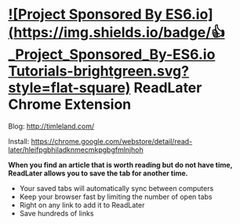 [![Project Sponsored By ES6.io](https://img.shields.io/badge/👍_Project_Sponsored_By-ES6.io Tutorials-brightgreen.svg?style=flat-square)](https://ES6.io/friend/TIM)
ReadLater Chrome Extension
===========
Blog: http://timleland.com/

Install: https://chrome.google.com/webstore/detail/read-later/hleifpgbhiladknmecmkpgbgfmlnjhoh


**When you find an article that is worth reading but do not have time, ReadLater allows you to save the tab for another time.**

 - Your saved tabs will automatically sync between computers
 - Keep your browser fast by limiting the number of open tabs
 - Right on any link to add it to ReadLater
 - Save hundreds of links
